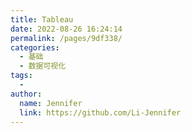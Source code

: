 ```yaml
---
title: Tableau
date: 2022-08-26 16:24:14
permalink: /pages/9df338/
categories:
  - 基础
  - 数据可视化
tags:
  - 
author: 
  name: Jennifer
  link: https://github.com/Li-Jennifer
---
```

